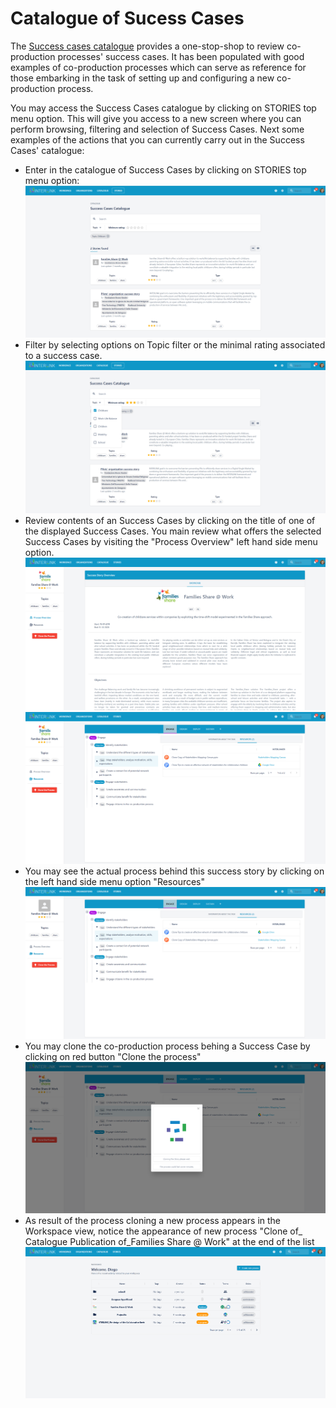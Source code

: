 # Catalogue of Sucess Cases
The [Success cases catalogue](https://demo.interlink-project.eu/stories) provides a one-stop-shop to review co-production processes' success cases. It has been populated with good examples of co-production processes which can serve as reference for those embarking in the task of setting up and configuring a new co-production process.  

You may access the Success Cases catalogue by clicking on STORIES top menu option. This will give you access to a new screen where you can perform browsing, filtering and selection of Success Cases. Next some examples of the actions that you can currently carry out in the Success Cases' catalogue:
- Enter in the catalogue of Success Cases by clicking on STORIES top menu option:
	![Success cases catalogue view](images/successcasesview-main.png)
- Filter by selecting options on Topic filter or the minimal rating associated to a success case. 
	![Filtered success cases](images/successcasesview-filtering.png)
- Review contents of an Success Cases by clicking on the title of one of the displayed Success Cases. You main review what offers the selected Success Cases by visiting the "Process Overview" left hand side menu option.
        ![Review contents of success case's metadata](images/successcases-browsing-metadata.png)
	![Review contents of success case's process](images/successcases-browsing.png)
-  You may see the actual process behind this success story by clicking on the left hand side menu option "Resources"
	![View the process details associated to a Success Case](images/succcesscases-processview.png)
-  You may clone the co-production process behing a Success Case by clicking on red button "Clone the process"
	![Clone the process behind a Success Case](images/succcesscases-processcloning.png)	
- As result of the process cloning a new process appears in the Workspace view, notice the appearance of new process "Clone of_ Catalogue Publication of_Families Share @ Work" at the end of the list
	![Cloned process from a Success Case](images/succcesscases-processcloned.png)	

